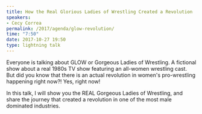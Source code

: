 ```yaml
---
title: How the Real Glorious Ladies of Wrestling Created a Revolution
speakers:
- Cecy Correa
permalink: /2017/agenda/glow-revolution/
time: "7:50"
date: 2017-10-27 19:50
type: lightning talk
---
```


Everyone is talking about GLOW or Gorgeous Ladies of Wrestling. A fictional show about a real 1980s TV show featuring an all-women wrestling cast. But did you know that there is an actual revolution in women's pro-wrestling happening right now?! Yes, right now!

In this talk, I will show you the REAL Gorgeous Ladies of Wrestling, and share the journey that created a revolution in one of the most male dominated industries.
